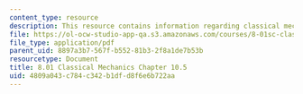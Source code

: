 ```yaml
---
content_type: resource
description: This resource contains information regarding classical mechanics.
file: https://ol-ocw-studio-app-qa.s3.amazonaws.com/courses/8-01sc-classical-mechanics-fall-2016/4809a043c784c342b1dfd8f6e6b722aa_MIT8_01F16_chapter10.5.pdf
file_type: application/pdf
parent_uid: 8897a3b7-567f-b552-81b3-2f8a1de7b53b
resourcetype: Document
title: 8.01 Classical Mechanics Chapter 10.5
uid: 4809a043-c784-c342-b1df-d8f6e6b722aa
---
```

